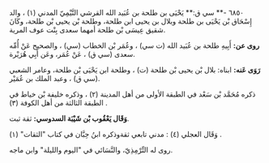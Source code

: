٦٨٥٠ -** سي ق:** يَحْيَى بن طلحة بن عُبَيد الله القرشي التَّيْمِيّ المدني (١) ، والد إِسْحَاق بْن يَحْيَى بن طلحة وبلال بن يحيى ابن طلحة، وطلحة بْن يحيى بْن طلحة، وكَانَ شقيق عِيسَى بْن طلحة أمهما سعدى بِنْت عوف المرية.

**روى عن:** أَبِيهِ طلحة بن عُبَيد الله (ت سي) ، وعُمَر بْن الخطاب (سي) ، والصحيح عَنْ أُمِّه سعدى (سي ق) ، عَنْ عُمَر، وعَن أَبِي هُرَيْرة.

**رَوَى عَنه:** ابناه: بلال بْن يحيى بْن طلحة (ت) ، وطلحة ابن يَحْيَى بْن طلحة، وعامر الشعبي (سي ق) ، وعبد الملك بن عُمَيْر.

ذكره مُحَمَّد بْن سَعْد في الطبقة الأولى من أهل المدينة (٢) ، وذكره خليفة بْن خياط في الطبقة الثالثة من أهل الكوفة (٣) .

**وَقَال يَعْقُوب بْن شَيْبَة السدوسي:** ثقة ثبت.

وَقَال العجلي (٤) : مدني تابعي ثقةوذكره ابنُ حِبَّان في كتاب "الثقات" (١) .

روى له التِّرْمِذِيّ، والنَّسَائي في "اليوم والليلة" وابن ماجه.